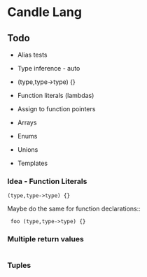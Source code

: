 # Candle Lang

## Todo



- Alias tests

- Type inference - auto

- (type,type->type) {}

- Function literals (lambdas)
- Assign to function pointers 

- Arrays
- Enums
- Unions
- Templates

### Idea - Function Literals
```
(type,type->type) {}
```

 Maybe do the same for function declarations::
```
 foo (type,type->type) {}
```

### Multiple return values

```

```

### Tuples

```

```